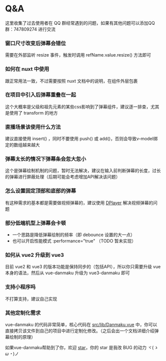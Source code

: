 # Q&A

这里收集了过去使用者在 QQ 群经常遇到的问题，如果有其他问题可以添加QQ群：747809274 进行交流

### 窗口尺寸改变后弹幕会错位

需要在外部监听 resize 事件，触发时调用 refName.value.resize() 方法即可

### 如何在 nuxt 中使用

跟正常用法一致，不过需要按照 nuxt 文档中的说明，在组件外层包裹<client-only></client-only>

### 在项目中引入后弹幕重叠在一起

这个大概率是父级和祖先元素的某些css影响到了弹幕组件，建议逐一排查，尤其是使用了 transform 的地方

### 直播场景该使用什么方法

建议直接使用 insert() ，同时不要使用 push() 或 add()，否则会导致v-model绑定的数组越来越大

### 弹幕太长的情况下弹幕条会忽大忽小

这个是弹幕绘制机制的问题，暂时无法解决，建议在输入前判断弹幕的长度，过长的弹幕进行屏蔽处理（后期可能会考虑增加API解决该问题）

### 怎么设置固定顶部和底部的弹幕

有这种需求的基本都是需要做视频弹幕的，建议使用 [DPlayer](https://dplayer.diygod.dev) 解决视频弹幕的问题

### 部分低端机型上弹幕会卡顿

- 一个思路是降低弹幕绘制的频率（即 debounce 设置的大一点）
- 也可以开启性能模式 :performance="true" （TODO 暂未实现）

### 如何从 vue2 升级到 vue3

目前 vue2 和 vue3 的版本功能是保持同步的（包括API），所以你只需要升级 vue 本身的语法，然后从 vue-danmaku 升级为 vue3-danmaku 即可

### 支持小程序吗

不打算支持，建议自己实现

### 其他定制化需求

vue-danmaku 的代码非常简单，核心代码在 [src/lib/Danmaku.vue](https://github.com/hellodigua/vue-danmaku/blob/vue3/src/lib/Danmaku.vue) 中，你可以直接拷贝该文件到自己的项目中进行定制化修改。（之后会出一个文档详细介绍弹幕绘制的原理）


如果vue-danmaku帮助到了你，欢迎 [star](https://github.com/hellodigua/vue-danmaku/)，你的 star 是我改 BUG 的动力 ヾ(*ゝω・*)ノ
